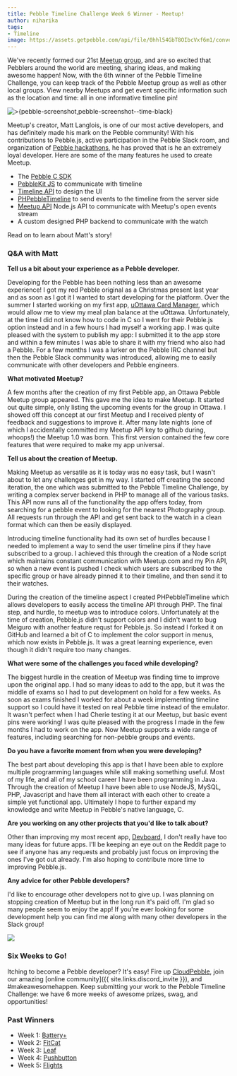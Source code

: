 ```yaml
---
title: Pebble Timeline Challenge Week 6 Winner - Meetup! 
author: niharika
tags: 
- Timeline
image: https://assets.getpebble.com/api/file/0hhl54GbT8OIbcVxf6m1/convert?cache=true&fit=crop&w=80&h=80
---
```


We've recently formed our 21st [Meetup group](http://pebble.meetup.com/), 
and are so excited that Pebblers around the world are meeting, sharing ideas,
and making awesome happen! Now, with the 6th winner of the Pebble Timeline
Challenge, you can keep track of the Pebble Meetup group as well as other local 
groups. View nearby Meetups and get event specific information such as 
the location and time: all in one informative timeline pin!




![ >{pebble-screenshot,pebble-screenshot--time-black}](/other/meetup.gif)

Meetup's creator, Matt Langlois, is one of our most active developers, 
and has definitely made his mark on the Pebble community! With his contributions
to Pebble.js, active participation in the Pebble Slack room, 
and organization of 
[Pebble hackathons](http://www.meetup.com/PebbleOTT/events/222726467/), he has 
proved that is he an extremely loyal developer. Here are some of the many 
features he used to create Meetup. 

- The [Pebble C SDK](/sdk/)
- [PebbleKit JS](/docs/pebblekit-js) to communicate with timeline
- [Timeline API](/guides/pebble-timeline/) to design the UI
- [PHPebbleTimeline](https://github.com/fletchto99/PHPebbleTimeline) to send 
events to the timeline from the server side 
- [Meetup API](http://www.meetup.com/meetup_api/) Node.js API to communicate 
with Meetup's open events stream
- A custom designed PHP backend to communicate with the watch

Read on to learn about Matt's story!

### Q&A with Matt 

**Tell us a bit about your experience as a Pebble developer.**

Developing for the Pebble has been nothing less than an awesome experience! I 
got my red Pebble original as a Christmas present last year and as soon as I got
it I wanted to start developing for the platform. Over the summer I started 
working on my first app, 
[uOttawa Card Manager](https://apps.getpebble.com/en_US/application/5468365c32e2d70d26000095),
which would allow me to view my meal plan balance at the uOttawa. Unfortunately, 
at the time I did not know how to code in C so I went for their Pebble.js option 
instead and in a few hours I had myself a working app. I was quite pleased with 
the system to publish my app: I submitted it to the app store and within a few 
minutes I was able to share it with my friend who also had a Pebble. For a few 
months I was a lurker on the Pebble IRC channel but then the 
Pebble Slack community was introduced, allowing me to 
easily communicate with other developers and Pebble engineers.

**What motivated Meetup?**

A few months after the creation of my first Pebble app, an Ottawa Pebble Meetup 
group appeared. This gave me the idea to make Meetup. It started out quite 
simple, only listing the upcoming events for the group in Ottawa. I showed off 
this concept at our first Meetup and I received plenty of feedback and 
suggestions to improve it. After many late nights (one of which I accidentally 
committed my Meetup API key to github during, whoops!) the Meetup 1.0 was born. This 
first version contained the few core features that were required to make my app 
universal.

**Tell us about the creation of Meetup.**

Making Meetup as versatile as it is today was no easy task, but I wasn't about 
to let any challenges get in my way. I started off creating the second 
iteration, the one which was submitted to the Pebble Timeline Challenge, by 
writing a complex server backend in PHP to manage all of the various tasks. This
API now runs all of the functionality the app offers today, from searching for a
pebble event to looking for the nearest Photography group. All requests run 
through the API and get sent back to the watch in a clean format which can then 
be easily displayed. 

Introducing timeline functionality had its own set of 
hurdles because I needed to implement a way to send the user timeline pins if 
they have subscribed to a group. I achieved this through the creation of a Node 
script which maintains constant communication with Meetup.com and my Pin API, so
when a new event is pushed I check which users are subscribed to the specific 
group or have already pinned it to their timeline, and then send it to their 
watches. 

During the creation of the timeline aspect I created PHPebbleTimeline 
which allows developers to easily access the timeline API through PHP. The final
step, and hurdle, to meetup was to introduce colors. Unfortunately at the time of 
creation, Pebble.js didn't support colors and I didn't want to bug Meiguro with 
another feature requst for Pebble.js. So instead I forked it on GitHub and 
learned a bit of C to implement the color support in menus, which now exists in 
Pebble.js. It was a great learning experience, even though it didn't require too 
many changes. 

**What were some of the challenges you faced while developing?**

The biggest hurdle in the creation of Meetup was finding time to improve upon 
the original app. I had so many ideas to add to the app, but it was the middle 
of exams so I had to put development on hold for a few weeks. As soon as exams 
finished I worked for about a week implementing timeline support so I could have
it tested on real Pebble time instead of the emulator. It wasn't perfect when I 
had Cherie testing it at our Meetup, but basic event pins were working! I was 
quite pleased with the progress I made in the few months I had to work on the 
app. Now Meetup supports a wide range of features, including searching for 
non-pebble groups and events.

**Do you have a favorite moment from when you were developing?**

The best part about developing this app is that I have been able to explore 
multiple programming languages while still making something useful. Most of my 
life, and all of my school career I have been programming in Java. Through the 
creation of Meetup I have been able to use NodeJS, MySQL, PHP, Javascript and 
have them all interact with each other to create a simple yet functional app. 
Ultimately I hope to further expand my knowledge and write Meetup in Pebble's 
native language, C.

**Are you working on any other projects that you'd like to talk about?**

Other than improving my most recent app, 
[Devboard](https://apps.getpebble.com/en_US/application/556bbaf730850a5fab000089),
I don't really have too many ideas for future apps. I'll be keeping an eye out 
on the Reddit page to see if anyone has any requests and probably just focus on 
improving the ones I've got out already. I'm also hoping to contribute more time
to improving Pebble.js.

**Any advice for other Pebble developers?**

I'd like to encourage other developers not to give up. I was planning on 
stopping creation of Meetup but in the long run it's paid off. I'm glad so many 
people seem to enjoy the app! If you're ever looking for some development help 
you can find me along with many other developers in the Slack group!

![](/images/blog/mattlanglois.png)

### Six Weeks to Go!

Itching to become a Pebble developer? It's easy! Fire up 
[CloudPebble](https://cloudpebble.net/), join our amazing 
[online community]({{ site.links.discord_invite }}), and #makeawesomehappen. Keep submitting
your work to the Pebble Timeline Challenge: we have 6 more weeks of awesome 
prizes, swag, and opportunities! 

### Past Winners 

- Week 1: [Battery+](/blog/2015/05/08/timeline-challenge-week-1/)
- Week 2: [FitCat](/blog/2015/05/17/timeline-challenge-week-two/)
- Week 3: [Leaf](/blog/2015/05/22/timeline-challenge-week-three/)
- Week 4: [Pushbutton](/blog/2015/05/29/timeline-challenge-week-four/)
- Week 5: [Flights](/blog/2015/06/05/timeline-challenge-week-five/)